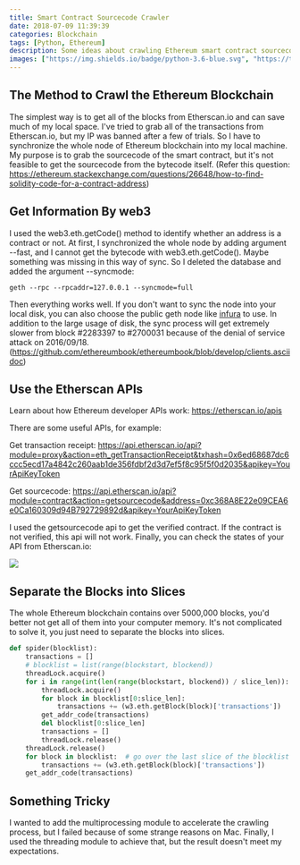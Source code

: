 ```yaml
---
title: Smart Contract Sourcecode Crawler
date: 2018-07-09 11:39:39
categories: Blockchain
tags: [Python, Ethereum]
description: Some ideas about crawling Ethereum smart contract sourcecode from the mainnet of Ethereum blockchain. Make sure you have at least 1 month to synchronize the complete blockchain node. :)
images: ["https://img.shields.io/badge/python-3.6-blue.svg", "https://travis-ci.org/recursively/ContractSpider.svg?branch=master", "https://codecov.io/gh/recursively/ContractSpider/branch/master/graph/badge.svg"]
---
```

## The Method to Crawl the Ethereum Blockchain

The simplest way is to get all of the blocks from Etherscan.io and can save much of my local space. I've tried to grab all of the transactions from Etherscan.io, but my IP was banned after a few of trials. So I have to synchronize the whole node of Ethereum blockchain into my local machine. My purpose is to grab the sourcecode of the smart contract, but it's not feasible to get the sourcecode from the bytecode itself. (Refer this question: https://ethereum.stackexchange.com/questions/26648/how-to-find-solidity-code-for-a-contract-address)

## Get Information By web3

I used the web3.eth.getCode() method to identify whether an address is a contract or not. At first, I synchronized the whole node by adding argument --fast, and I cannot get the bytecode with web3.eth.getCode(). Maybe something was missing in this way of sync. So I deleted the database and added the argument --syncmode:
```shell
geth --rpc --rpcaddr=127.0.0.1 --syncmode=full
```
Then everything works well. If you don't want to sync the node into your local disk, you can also choose the public geth node like [infura](https://infura.io/) to use. In addition to the large usage of disk, the sync process will get extremely slower from block #2283397 to #2700031 because of the denial of service attack on 2016/09/18. (https://github.com/ethereumbook/ethereumbook/blob/develop/clients.asciidoc)

## Use the Etherscan APIs

Learn about how Ethereum developer APIs work: https://etherscan.io/apis

There are some useful APIs, for example:

Get transaction receipt:
https://api.etherscan.io/api?module=proxy&action=eth_getTransactionReceipt&txhash=0x6ed68687dc6ccc5ecd17a4842c260aab1de356fdbf2d3d7ef5f8c95f5f0d2035&apikey=YourApiKeyToken

Get sourcecode:
https://api.etherscan.io/api?module=contract&action=getsourcecode&address=0xc368A8E22e09CEA6e0Ca160309d94B792729892d&apikey=YourApiKeyToken

I used the getsourcecode api to get the verified contract. If the contract is not verified, this api will not work. Finally, you can check the states of your API from Etherscan.io:

![](https://media.githubusercontent.com/media/recursively/recursively.github.io/hexo/source/pics/3-1.png)

## Separate the Blocks into Slices

The whole Ethereum blockchain contains over 5000,000 blocks, you'd better not get all of them into your computer memory. It's not complicated to solve it, you just need to separate the blocks into slices.

```python
def spider(blocklist):
    transactions = []
    # blocklist = list(range(blockstart, blockend))
    threadLock.acquire()
    for i in range(int(len(range(blockstart, blockend)) / slice_len)):
        threadLock.acquire()
        for block in blocklist[0:slice_len]:
            transactions += (w3.eth.getBlock(block)['transactions'])
        get_addr_code(transactions)
        del blocklist[0:slice_len]
        transactions = []
        threadLock.release()
    threadLock.release()
    for block in blocklist:  # go over the last slice of the blocklist
        transactions += (w3.eth.getBlock(block)['transactions'])
    get_addr_code(transactions)
```

## Something Tricky

I wanted to add the multiprocessing module to accelerate the crawling process, but I failed because of some strange reasons on Mac. Finally, I used the threading module to achieve that, but the result doesn't meet my expectations.
